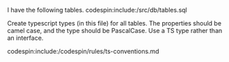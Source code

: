 I have the following tables.
codespin:include:/src/db/tables.sql

Create typescript types (in this file) for all tables.
The properties should be camel case, and the type should be PascalCase.
Use a TS type rather than an interface. 

codespin:include:/codespin/rules/ts-conventions.md
